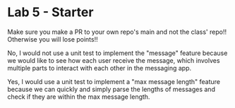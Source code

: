 # Lab 5 - Starter
Make sure you make a PR to your own repo's main and not the class' repo!! Otherwise you will lose points!!

No, I would not use a unit test to implement the "message" feature because we would like to see how each user receive the message, which involves multiple parts to interact with each other in the messaging app.

Yes, I would use a unit test to implement a "max message length" feature because we can quickly and simply parse the lengths of messages and check if they are within the max message length.
